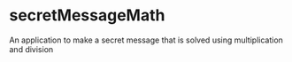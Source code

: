 # secretMessageMath
An application to make a secret message that is solved using multiplication and division
